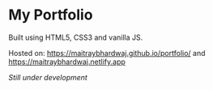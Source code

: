 # My Portfolio

Built using HTML5, CSS3 and vanilla JS.

Hosted on: https://maitraybhardwaj.github.io/portfolio/ and https://maitraybhardwaj.netlify.app

*Still under development*
